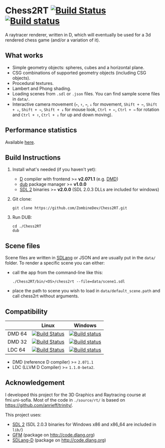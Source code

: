 Chess2RT [![Build Status](https://img.shields.io/travis/ZombineDev/Chess2RT/master.svg?label=Travis+CI)](https://travis-ci.org/ZombineDev/Chess2RT) [![Build status](https://ci.appveyor.com/api/projects/status/e7bvb8us3o01p3gc?svg=true)](https://ci.appveyor.com/project/ZombineDev/chess2rt/branch/master)
========
A raytracer renderer, written in D, which will eventually be used for a
3d rendered chess game (and/or a variation of it).

What works
----------
+ Simple geometry objects: spheres, cubes and a horizontal plane.
+ CSG combinations of supported geometry  objects (including CSG objects).
+ Procedural textures.
+ Lambert and Phong shading.
+ Loading scenes from `.sdl` or `.json` files. You can find sample scene files in `data/`.
+ Interactive camera movement (`←`, `↑`, `→`, `↓` for movement, `Shift + ←`, `Shift + ↓`, `Shift + →`, `Shift + ↓` for mouse look, `Ctrl + ←`, `Ctrl + →` for rotation and `Ctrl + ↑`, `Ctrl + ↓` for up and down moving).

Performance statistics
----------------------
Available [here](https://github.com/ZombineDev/Chess2RT/blob/master/perf-results.md).

Build Instructions
------------------
1. Install what's needed (if you haven't yet):
    + [D][1] compiler with frontend >= **v2.071.1** (e.g. [DMD][2])
    + [dub][3] package manager >= **v1.0.0**
    + [SDL 2][4] binaries >= **v2.0.0** (SDL 2.0.3 DLLs are included for windows)
2. Git clone:
    ```
    git clone https://github.com/ZombineDev/Chess2RT.git
    ```

3. Run DUB:
    ```
    cd ./Chess2RT
    dub
    ```

Scene files
-----------
Scene files are written in [SDLang][5] or JSON and are usually put in the `data/` folder.
To render a specific scene you can either:
+ call the app from the command-line like this:
    ```
    ./Chess2RT/bin/<OS>/chess2rt --file=data/scene1.sdl
    ```

+ place the path to scene you wish to load in `data/default_scene.path` and call chess2rt without arguments.

Compatibility
-------------

|           | Linux | Windows |
|-----------|-------|---------|
| DMD 64 | [![Build Status](https://travis-ci.org/ZombineDev/Chess2RT.svg?branch=master)](https://travis-ci.org/ZombineDev/Chess2RT) | [![Build status](https://ci.appveyor.com/api/projects/status/e7bvb8us3o01p3gc?svg=true)](https://ci.appveyor.com/project/ZombineDev/chess2rt/branch/master) |
| DMD 32 | [![Build Status](https://travis-ci.org/ZombineDev/Chess2RT.svg?branch=master)](https://travis-ci.org/ZombineDev/Chess2RT) | [![Build status](https://ci.appveyor.com/api/projects/status/e7bvb8us3o01p3gc?svg=true)](https://ci.appveyor.com/project/ZombineDev/chess2rt/branch/master) |
| LDC 64 | [![Build Status](https://travis-ci.org/ZombineDev/Chess2RT.svg?branch=master)](https://travis-ci.org/ZombineDev/Chess2RT) | [![Build status](https://ci.appveyor.com/api/projects/status/e7bvb8us3o01p3gc?svg=true)](https://ci.appveyor.com/project/ZombineDev/chess2rt/branch/master) |

- DMD (reference D compiler) >= `2.071.1`
- LDC (LLVM D Compiler) >= `1.1.0-beta2`.

Acknowledgement
---------------
I developed this project for the 3D Graphics and Raytracing course at fmi.uni-sofia.
Most of the code in `./source/rt/` is based on https://github.com/anrieff/trinity/.

This project uses:
+ [SDL 2][4] (SDL 2.0.3 binaries for Windows x86 and x86_64
  are included in `lib/`)
+ [GFM][6] (package on http://code.dlang.org)
+ [SDLang-D][5] (package on http://code.dlang.org)

[1]: http://dlang.org/
[2]: http://dlang.org/download
[3]: http://code.dlang.org/download
[4]: http://www.libsdl.org/download-2.0.php
[5]: https://github.com/Abscissa/SDLang-D
[6]: https://github.com/d-gamedev-team/gfm
